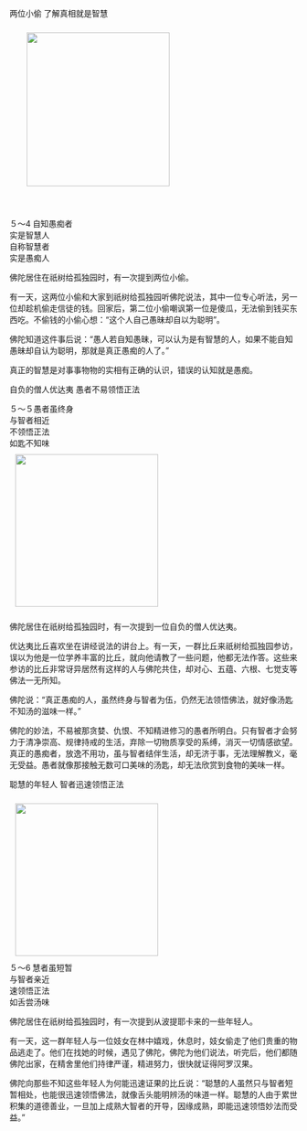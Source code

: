 两位小偷 了解真相就是智慧

<div class="e2">
<img src="images/fjj-23-1.gif" width="250" height="269" hspace="30" vspace="10" align="middle"/>
<div>
<p>&nbsp;</p> <p></p> <p> ５～4<span class="font9copy9"><strong> </strong></span>自知愚痴者<br>
 实是智慧人<br>
 自称智慧者<br>
 实是愚痴人</p>
</div>
</div>

佛陀居住在祇树给孤独园时，有一次提到两位小偷。

有一天，这两位小偷和大家到祇树给孤独园听佛陀说法，其中一位专心听法，另一位却趁机偷走信徒的钱。回家后，第二位小偷嘲讽第一位是傻瓜，无法偷到钱买东西吃。不偷钱的小偷心想：“这个人自己愚昧却自以为聪明”。

佛陀知道这件事后说：“愚人若自知愚昧，可以认为是有智慧的人，如果不能自知愚昧却自认为聪明，那就是真正愚痴的人了。”

真正的智慧是对事事物物的实相有正确的认识，错误的认知就是愚痴。

自负的僧人优达夷 愚者不易领悟正法

<div class="e2">
<div>
５～５愚者虽终身<br>
 与智者相近<br>
 不领悟正法<br>
 如匙不知味
</div>
<img src="images/fjj-23-2.gif" width="250" height="267" hspace="10" vspace="10"/>
</div>

佛陀居住在祇树给孤独园时，有一次提到一位自负的僧人优达夷。

优达夷比丘喜欢坐在讲经说法的讲台上。有一天，一群比丘来祇树给孤独园参访，误以为他是一位学养丰富的比丘，就向他请教了一些问题，他都无法作答。这些来参访的比丘非常讶异居然有这样的人与佛陀共住，却对心、五蕴、六根、七觉支等佛法一无所知。

佛陀说：“真正愚痴的人，虽然终身与智者为伍，仍然无法领悟佛法，就好像汤匙不知汤的滋味一样。”

佛陀的妙法，不易被那贪婪、仇恨、不知精进修习的愚者所明白。只有智者才会努力于清净崇高、规律持戒的生活，弃除一切物质享受的系缚，消灭一切情感欲望。真正的愚痴者，放逸不用功，虽与智者结伴生活，却无济于事，无法理解教义，毫无受益。愚者就像那接触无数可口美味的汤匙，却无法欣赏到食物的美味一样。

聪慧的年轻人 智者迅速领悟正法

<div class="e2">
<img src="images/fjj-23-3.gif" width="250" height="267" hspace="10" vspace="10"/>
<div>
５～6<strong> </strong>慧者虽短暂<br>
 与智者亲近<br>
 速领悟正法<br>
 如舌尝汤味
</div>
</div>

佛陀居住在祇树给孤独园时，有一次提到从波提耶卡来的一些年轻人。

有一天，这一群年轻人与一位妓女在林中嬉戏，休息时，妓女偷走了他们贵重的物品逃走了。他们在找她的时候，遇见了佛陀，佛陀为他们说法，听完后，他们都随佛陀出家，在精舍里他们持律严谨，精进努力，很快就证得阿罗汉果。

佛陀向那些不知这些年轻人为何能迅速证果的比丘说：“聪慧的人虽然只与智者短暂相处，也能很迅速领悟佛法，就像舌头能明辨汤的味道一样。聪慧的人由于累世积集的道德善业，一旦加上成熟大智者的开导，因缘成熟，即能迅速领悟妙法而受益。”
